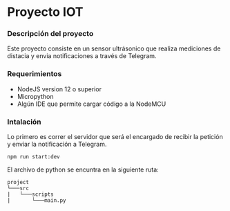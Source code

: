 # Proyecto IOT
### Descripción del proyecto

Este proyecto consiste en un sensor ultrásonico que realiza mediciones de distacia y envia notificaciones a través de Telegram.

### Requerimientos
* NodeJS version 12 o superior
* Micropython
* Algún IDE que permite cargar código a la NodeMCU

### Intalación
Lo primero es correr el servidor que será el encargado de recibir la petición y enviar la notificación a Telegram.

`npm run start:dev`

El archivo de python se encuntra en la siguiente ruta:

```
project
└───src
|   └───scripts
|       └───main.py
```


